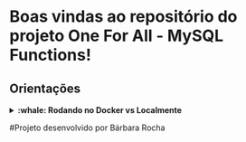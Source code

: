 # Boas vindas ao repositório do projeto One For All - MySQL Functions!

## Orientações

<details>
  <summary><strong>:whale: Rodando no Docker vs Localmente</strong></summary><br />
  
  ## Com Docker
 
  > Rode os serviços `node` e `db` com o comando `docker-compose up -d`.
  - Lembre-se de parar o `mysql` se estiver usando localmente na porta padrão (`3306`), ou adapte, caso queria fazer uso da aplicação em containers
  - Esses serviços irão inicializar um container chamado `one_for_all` e outro chamado `one_for_all_db`.
  - A partir daqui você pode rodar o container `one_for_all` via CLI ou abri-lo no VS Code.

  > Use o comando `docker exec -it one_for_all bash`.
  - Ele te dará acesso ao terminal interativo do container criado pelo compose, que está rodando em segundo plano.

  > Instale as dependências [**Caso existam**] com `npm install`
  
  ⚠ Atenção ⚠ Caso opte por utilizar o Docker, **TODOS** os comandos disponíveis no `package.json` (npm start, npm test, npm run dev, ...) devem ser executados **DENTRO** do container, ou seja, no terminal que aparece após a execução do comando `docker exec` citado acima. 

  ⚠ Atenção ⚠ O **git** dentro do container não vem configurado com suas credenciais. Ou faça os commits fora do container, ou configure as suas credenciais do git dentro do container.

✨ **Dica:** A extensão `Remote - Containers` (que estará na seção de extensões recomendadas do VS Code) é indicada para que você possa desenvolver sua aplicação no container Docker direto no VS Code, como você faz com seus arquivos locais.

<img src="images/remote-container.png" width="800px" >

---
  
  ## Sem Docker
  
  
  > Instale as dependências [**Caso existam**] com `npm install`

  ✨ **Dica:** Para rodar o projeto desta forma, obrigatoriamente você deve ter o `node` instalado em seu computador.

  <br/>
</details>

#Projeto desenvolvido por Bárbara Rocha

